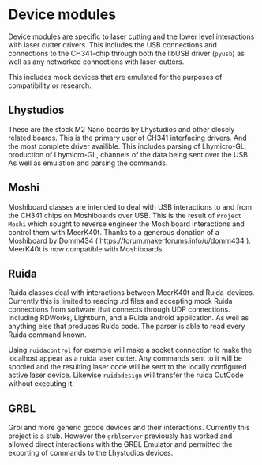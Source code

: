 # Device modules

Device modules are specific to laser cutting and the lower level interactions with laser cutter drivers. This includes the USB connections and connections to the CH341-chip through both the libUSB driver (`pyusb`) as well as any networked connections with laser-cutters.

This includes mock devices that are emulated for the purposes of compatibility or research.

## Lhystudios
These are the stock M2 Nano boards by Lhystudios and other closely related boards. This is the primary user of CH341 interfacing drivers. And the most complete driver availible. This includes parsing of Lhymicro-GL, production of Lhymicro-GL, channels of the data being sent over the USB. As well as emulation and parsing the commands.


## Moshi

Moshiboard classes are intended to deal with USB interactions to and from the CH341 chips on Moshiboards over USB. This is the result of `Project Moshi` which sought to reverse engineer the Moshiboard interactions and control them with MeerK40t. Thanks to a generous donation of a Moshiboard by Domm434 ( https://forum.makerforums.info/u/domm434 ). MeerK40t is now compatible with Moshiboards.

## Ruida
Ruida classes deal with interactions between MeerK40t and Ruida-devices. Currently this is limited to reading .rd files and accepting mock Ruida connections from software that connects through UDP connections. Including RDWorks, Lightburn, and a Ruida android application. As well as anything else that produces Ruida code. The parser is able to read every Ruida command known.

Using `ruidacontrol` for example will make a socket connection to make the localhost appear as a ruida laser cutter. Any commands sent to it will be spooled and the resulting laser code will be sent to the locally configured active laser device. Likewise `ruidadesign` will transfer the ruida CutCode without executing it.

## GRBL

Grbl and more generic gcode devices and their interactions. Currently this project is a stub. However the `grblserver` previously has worked and allowed direct interactions with the GRBL Emulator and permitted the exporting of commands to the Lhystudios devices.
